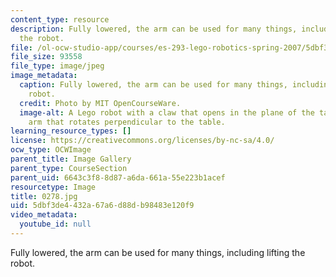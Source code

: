 ```yaml
---
content_type: resource
description: Fully lowered, the arm can be used for many things, including lifting
  the robot.
file: /ol-ocw-studio-app/courses/es-293-lego-robotics-spring-2007/5dbf3de4432a67a6d88db98483e120f9_0278.jpg
file_size: 93558
file_type: image/jpeg
image_metadata:
  caption: Fully lowered, the arm can be used for many things, including lifting the
    robot.
  credit: Photo by MIT OpenCourseWare.
  image-alt: A Lego robot with a claw that opens in the plane of the table, and an
    arm that rotates perpendicular to the table.
learning_resource_types: []
license: https://creativecommons.org/licenses/by-nc-sa/4.0/
ocw_type: OCWImage
parent_title: Image Gallery
parent_type: CourseSection
parent_uid: 6643c3f8-8d87-a6da-661a-55e223b1acef
resourcetype: Image
title: 0278.jpg
uid: 5dbf3de4-432a-67a6-d88d-b98483e120f9
video_metadata:
  youtube_id: null
---
```

Fully lowered, the arm can be used for many things, including lifting the robot.